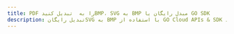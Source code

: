 ---title: PDF را به  تبدیل کنیدBMP، SVG به BMP مبدل رایگان یا GO SDKdescription: تبدیل رایگانSVG به BMP با استفاده از GO Cloud APIs & SDK همچنین اسناد PDF را در Cloud ایجاد، ویرایش و رندر کنید.---